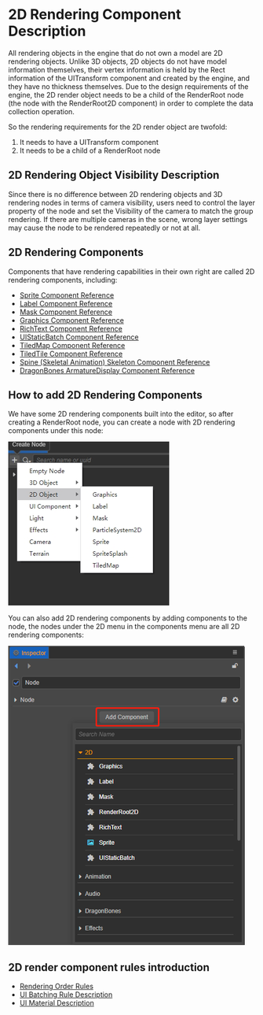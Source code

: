 # 2D Rendering Component Description

All rendering objects in the engine that do not own a model are 2D rendering objects. Unlike 3D objects, 2D objects do not have model information themselves, their vertex information is held by the Rect information of the UITransform component and created by the engine, and they have no thickness themselves. Due to the design requirements of the engine, the 2D render object needs to be a child of the RenderRoot node (the node with the RenderRoot2D component) in order to complete the data collection operation.

So the rendering requirements for the 2D render object are twofold:
1. It needs to have a UITransform component
2. It needs to be a child of a RenderRoot node

## 2D Rendering Object Visibility Description

Since there is no difference between 2D rendering objects and 3D rendering nodes in terms of camera visibility, users need to control the layer property of the node and set the Visibility of the camera to match the group rendering. If there are multiple cameras in the scene, wrong layer settings may cause the node to be rendered repeatedly or not at all.

## 2D Rendering Components

Components that have rendering capabilities in their own right are called 2D rendering components, including:

- [Sprite Component Reference](../../ui-system/components/editor/sprite.md)
- [Label Component Reference](../../ui-system/components/editor/label.md)
- [Mask Component Reference](../../ui-system/components/editor/mask.md)
- [Graphics Component Reference](../../ui-system/components/editor/graphics.md)
- [RichText Component Reference](../../ui-system/components/editor/richtext.md)
- [UIStaticBatch Component Reference](../../ui-system/components/editor/ui-static.md)
- [TiledMap Component Reference](../../editor/components/tiledmap.md)
- [TiledTile Component Reference](../../editor/components/tiledtile.md)
- [Spine (Skeletal Animation) Skeleton Component Reference](../../editor/components/spine.md)
- [DragonBones ArmatureDisplay Component Reference](../../editor/components/dragonbones.md)

## How to add 2D Rendering Components

We have some 2D rendering components built into the editor, so after creating a RenderRoot node, you can create a node with 2D rendering components under this node: 

![create-2d](./create-2d.png)

You can also add 2D rendering components by adding components to the node, the nodes under the 2D menu in the components menu are all 2D rendering components:

![add-render-component](./add-render-component.png)

## 2D render component rules introduction

- [Rendering Order Rules](../../ui-system/components/engine/priority.md)
- [UI Batching Rule Description](../../ui-system/components/engine/ui-batch.md)
- [UI Material Description](../../ui-system/components/engine/ui-material.md)
